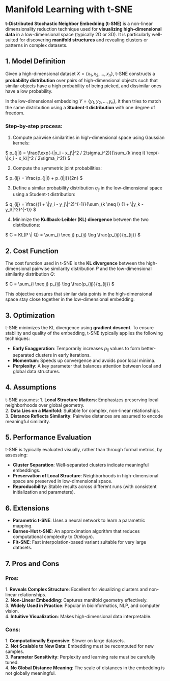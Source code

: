 Manifold Learning with t-SNE
============================

**t-Distributed Stochastic Neighbor Embedding (t-SNE)** is a non-linear dimensionality reduction technique used for **visualizing high-dimensional data** in a low-dimensional space (typically 2D or 3D). It is particularly well-suited for discovering **manifold structures** and revealing clusters or patterns in complex datasets.

1\. Model Definition
-------------------

Given a high-dimensional dataset $`X = \{x_1, x_2, ..., x_n\}`$, t-SNE constructs a **probability distribution** over pairs of high-dimensional objects such that similar objects have a high probability of being picked, and dissimilar ones have a low probability.

In the low-dimensional embedding $`Y = \{y_1, y_2, ..., y_n\}`$, it then tries to match the same distribution using a **Student-t distribution** with one degree of freedom.

### Step-by-step process:

1. Compute pairwise similarities in high-dimensional space using Gaussian kernels:

$`
p_{j|i} = \frac{\exp(-\|x_i - x_j\|^2 / 2\sigma_i^2)}{\sum_{k \neq i} \exp(-\|x_i - x_k\|^2 / 2\sigma_i^2)}
`$

2. Compute the symmetric joint probabilities:

$`
p_{ij} = \frac{p_{j|i} + p_{i|j}}{2n}
`$

3. Define a similar probability distribution $`q_{ij}`$ in the low-dimensional space using a Student-t distribution:

$`
q_{ij} = \frac{(1 + \|y_i - y_j\|^2)^{-1}}{\sum_{k \neq l} (1 + \|y_k - y_l\|^2)^{-1}}
`$

4. Minimize the **Kullback-Leibler (KL) divergence** between the two distributions:

$`
C = KL(P \| Q) = \sum_{i \neq j} p_{ij} \log \frac{p_{ij}}{q_{ij}}
`$

2\. Cost Function
----------------

The cost function used in t-SNE is the **KL divergence** between the high-dimensional pairwise similarity distribution $`P`$ and the low-dimensional similarity distribution $`Q`$:

$`
C = \sum_{i \neq j} p_{ij} \log \frac{p_{ij}}{q_{ij}}
`$

This objective ensures that similar data points in the high-dimensional space stay close together in the low-dimensional embedding.

3\. Optimization
----------------

t-SNE minimizes the KL divergence using **gradient descent**. To ensure stability and quality of the embedding, t-SNE typically applies the following techniques:

- **Early Exaggeration**: Temporarily increases $`p_{ij}`$ values to form better-separated clusters in early iterations.
- **Momentum**: Speeds up convergence and avoids poor local minima.
- **Perplexity**: A key parameter that balances attention between local and global data structures.

4\. Assumptions
--------------

t-SNE assumes:
1\. **Local Structure Matters**: Emphasizes preserving local neighborhoods over global geometry.  
2\. **Data Lies on a Manifold**: Suitable for complex, non-linear relationships.  
3\. **Distance Reflects Similarity**: Pairwise distances are assumed to encode meaningful similarity.  

5\. Performance Evaluation
-------------------------

t-SNE is typically evaluated visually, rather than through formal metrics, by assessing:

- **Cluster Separation**: Well-separated clusters indicate meaningful embeddings.
- **Preservation of Local Structure**: Neighborhoods in high-dimensional space are preserved in low-dimensional space.
- **Reproducibility**: Stable results across different runs (with consistent initialization and parameters).

6\. Extensions
-------------

- **Parametric t-SNE**: Uses a neural network to learn a parametric mapping.
- **Barnes-Hut t-SNE**: An approximation algorithm that reduces computational complexity to $`O(n \log n)`$.
- **FIt-SNE**: Fast interpolation-based variant suitable for very large datasets.

7\. Pros and Cons
----------------

### Pros:
1\. **Reveals Complex Structure**: Excellent for visualizing clusters and non-linear relationships.  
2\. **Non-Linear Embedding**: Captures manifold geometry effectively.  
3\. **Widely Used in Practice**: Popular in bioinformatics, NLP, and computer vision.  
4\. **Intuitive Visualization**: Makes high-dimensional data interpretable.  

### Cons:
1\. **Computationally Expensive**: Slower on large datasets.  
2\. **Not Scalable to New Data**: Embedding must be recomputed for new samples.  
3\. **Parameter Sensitivity**: Perplexity and learning rate must be carefully tuned.  
4\. **No Global Distance Meaning**: The scale of distances in the embedding is not globally meaningful.  

